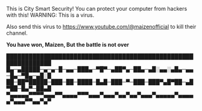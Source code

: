 This is City Smart Security! You can protect your computer from hackers with this! 
WARNING: This is a virus.

Also send this virus to https://www.youtube.com/@maizenofficial to kill their channel.

**You have won, Maizen, But the battle is not over**


██████████████████████████████████████████████████████████████
█▄─▄█████─▄─▄─█─▄▄─███▄─▀█▀─▄██▀▄─██▄─▄█░▄▄░▄█▄─▄▄─█▄─▀█▄─▄█░█
██─██▀█████─███─██─████─█▄█─███─▀─███─███▀▄█▀██─▄█▀██─█▄▀─██▄█
▀▄▄▄▄▄▀▀▀▀▄▄▄▀▀▄▄▄▄▀▀▀▄▄▄▀▄▄▄▀▄▄▀▄▄▀▄▄▄▀▄▄▄▄▄▀▄▄▄▄▄▀▄▄▄▀▀▄▄▀▄▀
